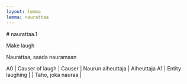 ```yaml
---
layout: lemma
lemma: naurattaa
---
```


<div class="sense">
# <span class="sensename">naurattaa.1</span>

<span class="description">Make laugh</span>

<span class="description">Naurattaa, saada nauramaan</span>

A0 | Causer of laugh | Causer | Naurun aiheuttaja | Aiheuttaja
A1 | Entity laughing |   | Taho, joka nauraa |  

</div>

